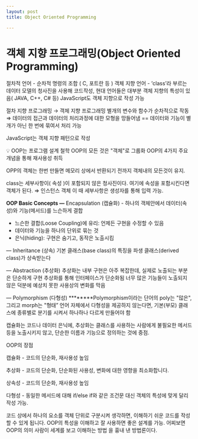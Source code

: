 ```yaml
---
layout: post
title: Object Oriented Programming

---
```

# 객체 지향 프로그래밍(Object Oriented Programming)

절차적 언어 - 순차적 명령의 조합 ( C, 포트란 등 )
객체 지향 언어 - ’class’라 부르는 데이터 모델의 청사진을 사용해 코드작성, 현대 언어들은 
                  대부분 객체 지향의 특성이 있음( JAVA, C++, C# 등)
JavaScript도 객체 지향으로 작성 가능

절차 지향 프로그래밍 → 객체 지향 프로그래밍
별개의 변수와 함수가 순차적으로 작동
⇒ 데이터의 접근과 데이터의 처리과정에 대한 모형을 망들어냄
== 데이터와 기능이 별개가 아닌 한 번에 묶여서 처리 가능

JavaScript는 객체 지향 패턴으로 작성

<aside>
💡 OOP는 프로그램 설계 철학
OOP의 모든 것은 "객체"로 그룹화
OOP의 4가지 주요 개념을 통해 재사용성 취득

</aside>

OPP의 객체는 한번 만들면 메모리 상에서 반환되기 전까지 객체내의 모든것이 유지.

class는 세부사항이( 속성 )이 포함되지 않은 청사진이다.
여기에 속성을 포함시킨다면 객체가 된다. ⇒ 인스턴스 객체
이 때 세부사항은 생성자를 통해 입력 가능.

****OOP Basic Concepts
—**** Encapsulation (캡슐화) - 하나의 객체안에서 데이터(속성)와 기능(메서드)를 느슨하게 결합
- 느슨한 결합(Loose Coupling)에 유리: 언제든 구현을 수정할 수 있음
- 데이터와 기능을 하나의 단위로 묶는 것
- 은닉(hiding): 구현은 숨기고, 동작은 노출시킴

— Inheritance (상속)
기본 클래스(base class)의 특징을 파생 클래스(derived class)가 상속받는다

— Abstraction (추상화)
추상화는 내부 구현은 아주 복잡한데, 실제로 노출되는 부분은 단순하게 구현
추상화를 통해 인터페이스가 단순화됨
너무 많은 기능들이 노출되지 않은 덕분에 예상치 못한 사용상의 변화를 막음

— Polymorphism (다형성)
********Polymorphism이라는 단어의 poly는 "많은", 그리고 morph는 "형태”
언어 자체에서 다형성을 제공하지 않는다면, 기본(부모) 클래스에 
종류별로 분기를 시켜서 하나하나 다르게 만들어야 함

캡슐화는 코드나 데이터 은닉에, 
추상화는 클래스를 사용하는 사람에게 불필요한 메서드 등을 노출시키지 않고, 
단순한 이름과 기능으로 정의하는 것에 중점.

OOP의  장점

캡슐화 - 코드의 단순화, 재사용성 높임

추상화 -  코드의 단순화, 단순화된 사용성, 변화에 대한 영향을 최소화합니다.

상속성 -  코드의 단순화, 재사용성 높임

다형성 - 동일한 메서드에 대해 if/else if와 같은 조건문 대신 객체의 특성에 맞게 달리 작성 가능.

코드 상에서 하나의 요소를 객체 단위로 구분시켜 생각하면, 이해하기 쉬운 코드를 작성할 수 있게 됩니다. 
OOP의 특성을 이해하고 잘 사용하면 좋은 설계를 가능.
어찌보면 OOP의 의미 사람이 세계를 보고 이해하는 방법 을 흉내 낸 방법론이다.